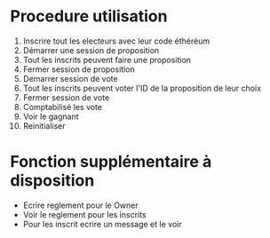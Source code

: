 # Procedure utilisation
1. Inscrire tout les electeurs avec leur code éthéréum
2. Démarrer une session de proposition
3. Tout les inscrits peuvent faire une proposition
4. Fermer session de proposition
5. Demarrer session de vote
6. Tout les inscrits peuvent voter l'ID de la proposition de leur choix
7. Fermer session de vote
8. Comptabilisé les vote
9. Voir le gagnant
10. Reinitialiser

# Fonction supplémentaire à disposition
- Ecrire reglement pour le Owner
- Voir le reglement pour les inscrits
- Pour les inscrit ecrire un message et le voir